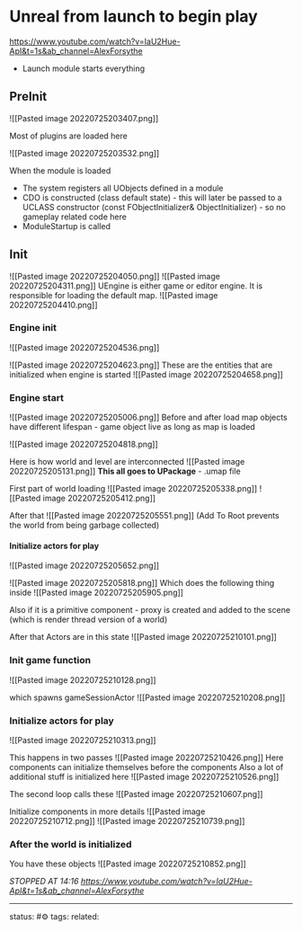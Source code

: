 # Unreal from launch to begin play

https://www.youtube.com/watch?v=IaU2Hue-ApI&t=1s&ab_channel=AlexForsythe

 - Launch module starts everything

## PreInit
![[Pasted image 20220725203407.png]]

Most of plugins are loaded here

![[Pasted image 20220725203532.png]]

When the module is loaded 
 - The system registers all UObjects defined in a module
 - CDO is constructed (class default state) - this will later be passed to a UCLASS constructor (const FObjectInitializer& ObjectInitializer) - so no gameplay related code here
 - ModuleStartup is called

## Init 
![[Pasted image 20220725204050.png]]
![[Pasted image 20220725204311.png]]
UEngine is either game or editor engine. It is responsible for loading the default map. 
![[Pasted image 20220725204410.png]]

### Engine init
![[Pasted image 20220725204536.png]]

![[Pasted image 20220725204623.png]]
These are the entities that are initialized when engine is started
![[Pasted image 20220725204658.png]]

### Engine start

![[Pasted image 20220725205006.png]]
Before and after load map objects have different lifespan - game object live as long as map is loaded

![[Pasted image 20220725204818.png]]

Here is how world and level are interconnected
![[Pasted image 20220725205131.png]]
**This all goes to UPackage** - .umap file

First part of world loading
![[Pasted image 20220725205338.png]]
![[Pasted image 20220725205412.png]]

After that 
![[Pasted image 20220725205551.png]]
(Add To Root prevents the world from being garbage collected)

#### Initialize actors for play
![[Pasted image 20220725205652.png]]

![[Pasted image 20220725205818.png]]
Which does the following thing inside
![[Pasted image 20220725205905.png]]

Also if it is a primitive component - proxy is created and added to the scene (which is render thread version of a world)

After that Actors are in this state
![[Pasted image 20220725210101.png]]

### Init game function

![[Pasted image 20220725210128.png]]

which spawns gameSessionActor
![[Pasted image 20220725210208.png]]

### Initialize actors for play

![[Pasted image 20220725210313.png]]

This happens in two passes
![[Pasted image 20220725210426.png]]
Here components can initialize themselves before the components
Also a lot of additional stuff is initialized here
![[Pasted image 20220725210526.png]]

The second loop calls these
![[Pasted image 20220725210607.png]]

Initialize components in more details
![[Pasted image 20220725210712.png]]
![[Pasted image 20220725210739.png]]

### After the world is initialized
You have these objects
![[Pasted image 20220725210852.png]]

*STOPPED AT 14:16 https://www.youtube.com/watch?v=IaU2Hue-ApI&t=1s&ab_channel=AlexForsythe*




---
status: #⚙️ 
tags: 
related: 
